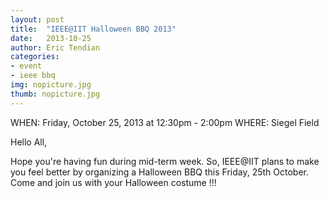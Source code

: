 ```yaml
---
layout: post
title:  "IEEE@IIT Halloween BBQ 2013"
date:   2013-10-25
author: Eric Tendian
categories: 
- event
- ieee bbq
img: nopicture.jpg
thumb: nopicture.jpg
---
```


WHEN: Friday, October 25, 2013 at 12:30pm - 2:00pm
WHERE: Siegel Field

Hello All,

Hope you're having fun during mid-term week. So, IEEE@IIT plans to make you feel better by organizing a Halloween BBQ this Friday, 25th October. Come and join us with your Halloween costume !!!
